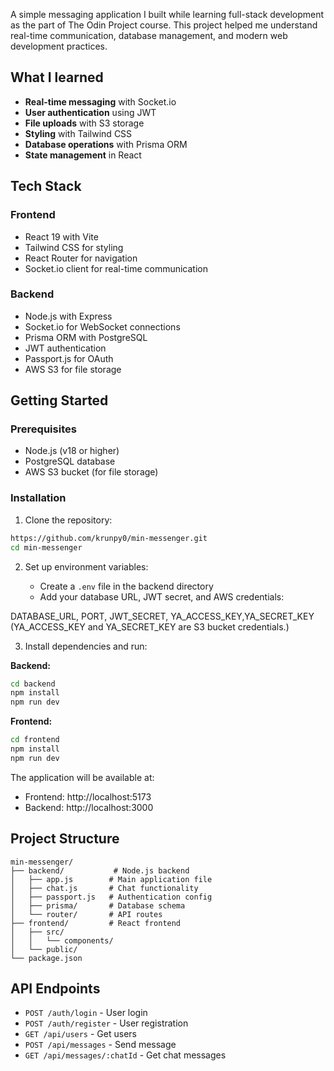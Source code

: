 A simple messaging application I built while learning full-stack development as the part of The Odin Project course. This project helped me understand real-time communication, database management, and modern web development practices.

## What I learned

- **Real-time messaging** with Socket.io
- **User authentication** using JWT
- **File uploads** with S3 storage
- **Styling** with Tailwind CSS
- **Database operations** with Prisma ORM
- **State management** in React

## Tech Stack

### Frontend

- React 19 with Vite
- Tailwind CSS for styling
- React Router for navigation
- Socket.io client for real-time communication

### Backend

- Node.js with Express
- Socket.io for WebSocket connections
- Prisma ORM with PostgreSQL
- JWT authentication
- Passport.js for OAuth
- AWS S3 for file storage

## Getting Started

### Prerequisites

- Node.js (v18 or higher)
- PostgreSQL database
- AWS S3 bucket (for file storage)

### Installation

1. Clone the repository:

```bash
https://github.com/krunpy0/min-messenger.git
cd min-messenger
```

2. Set up environment variables:

   - Create a `.env` file in the backend directory
   - Add your database URL, JWT secret, and AWS credentials:

DATABASE_URL, PORT, JWT_SECRET, YA_ACCESS_KEY,YA_SECRET_KEY
(YA_ACCESS_KEY and YA_SECRET_KEY are S3 bucket credentials.)

3. Install dependencies and run:

**Backend:**

```bash
cd backend
npm install
npm run dev
```

**Frontend:**

```bash
cd frontend
npm install
npm run dev
```

The application will be available at:

- Frontend: http://localhost:5173
- Backend: http://localhost:3000

## Project Structure

```
min-messenger/
├── backend/           # Node.js backend
│   ├── app.js        # Main application file
│   ├── chat.js       # Chat functionality
│   ├── passport.js   # Authentication config
│   ├── prisma/       # Database schema
│   └── router/       # API routes
├── frontend/         # React frontend
│   ├── src/
│   │   └── components/
│   └── public/
└── package.json
```

## API Endpoints

- `POST /auth/login` - User login
- `POST /auth/register` - User registration
- `GET /api/users` - Get users
- `POST /api/messages` - Send message
- `GET /api/messages/:chatId` - Get chat messages
